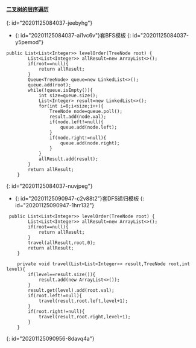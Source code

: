 #### [二叉树的层序遍历](https://leetcode-cn.com/problems/binary-tree-level-order-traversal/)
{: id="20201125084037-jeebyhg"}

* {: id="20201125084037-ai1vc6v"}套BFS模板
{: id="20201125084037-y5pemod"}

```
public List<List<Integer>> levelOrder(TreeNode root) {
        List<List<Integer>> allResult=new ArrayList<>();
        if(root==null){
            return allResult;
        }
        Queue<TreeNode> queue=new LinkedList<>();
        queue.add(root);
        while(!queue.isEmpty()){
            int size=queue.size();
            List<Integer> result=new LinkedList<>();
            for(int i=0;i<size;i++){
                TreeNode node=queue.poll();
                result.add(node.val);
                if(node.left!=null){
                    queue.add(node.left);
                }
                if(node.right!=null){
                    queue.add(node.right);
                }
            }
            allResult.add(result);
        }
        return allResult;
    }
```
{: id="20201125084037-nuvjpeg"}

* {: id="20201125090947-c2v88t2"}套DFS递归模板
{: id="20201125090947-1hrr132"}

```
 public List<List<Integer>> levelOrder(TreeNode root) {
        List<List<Integer>> allResult=new ArrayList<>();
        if(root==null){
            return allResult;
        }
        travel(allResult,root,0);
        return allResult;
    }

    private void travel(List<List<Integer>> result,TreeNode root,int level){
        if(level==result.size()){
            result.add(new ArrayList<>());
        }
        result.get(level).add(root.val);
        if(root.left!=null){
            travel(result,root.left,level+1);
        }
        if(root.right!=null){
            travel(result,root.right,level+1);
        }
    }
```
{: id="20201125090956-8davq4a"}
